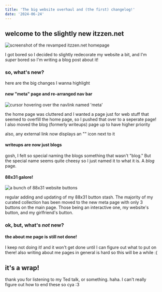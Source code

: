 ```yaml
---
title: 'The big website overhaul and (the first) changelog!'
date: '2024-06-24'
---
```


<script>
import website from "/assets/blog/20240624/website.png";
import meta from "/assets/blog/20240624/meta.png";
import buttons from "/assets/blog/20240624/buttons.png";
</script>

## welcome to the slightly new itzzen.net

![screenshot of the revamped itzzen.net homepage]({website})

I got bored so I decided to slightly redecorate my website a bit, and I'm _super_ bored so I'm writing a blog post about it!

### so, what's new?

here are the big changes I wanna highlight

#### new "meta" page and re-arranged nav bar

![cursor hovering over the navlink named 'meta']({meta})

the home page was cluttered and I wanted a page just for web stuff that seemed to overfill the home page, so I pushed that over to a seperate page! I also moved the blog (formerly writeups) page up to have higher priority

also, any external link now displays an "<i class="shrink fa-solid fa-arrow-up-right-from-square"></i>" icon next to it

#### writeups are now just blogs

gosh, I felt so special naming the blogs something that wasn't "blog." But the special name seems quite cheesy so I just named it to what it is. A _blog_ page.

#### 88x31 galore!

![a bunch of 88x31 website buttons]({buttons})

regular adding and updating of my 88x31 button stash. The majority of my curated collection has been moved to the new meta page with only 3 buttons on the main page. Those being an interactive one, my website's button, and my girlfriend's button.

### ok, but, what's _not_ new?

#### the about me page is still not done!

I keep not doing it! and it won't get done until I can figure out what to put on there! also writing about me pages in general is hard so this will be a while :(

## it's a wrap!

thank you for listening to my Ted talk, or something. haha. I can't really figure out how to end these so cya :3

